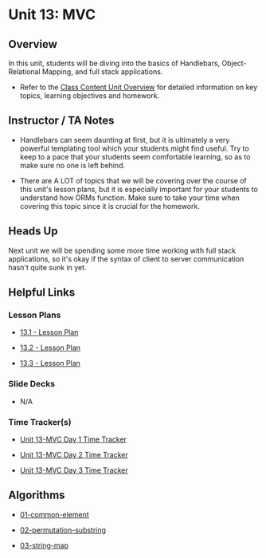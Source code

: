 # Unit 13: MVC

## Overview

In this unit, students will be diving into the basics of Handlebars, Object-Relational Mapping, and full stack applications.

  * Refer to the [Class Content Unit Overview](../../../01-Class-Content/13-MVC/README.md) for detailed information on key topics, learning objectives and homework.

## Instructor / TA Notes

* Handlebars can seem daunting at first, but it is ultimately a very powerful templating tool which your students might find useful. Try to keep to a pace that your students seem comfortable learning, so as to make sure no one is left behind.

* There are A LOT of topics that we will be covering over the course of this unit's lesson plans, but it is especially important for your students to understand how ORMs function. Make sure to take your time when covering this topic since it is crucial for the homework.

## Heads Up

Next unit we will be spending some more time working with full stack applications, so it's okay if the syntax of client to server communication hasn't quite sunk in yet. 

## Helpful Links

### Lesson Plans

  * [13.1 - Lesson Plan](01-Day_Handlebars/13.1-LESSON-PLAN.md)

  * [13.2 - Lesson Plan](02-Day_Front-Back/13.2-LESSON-PLAN.md)

  * [13.3 - Lesson Plan](03-Day_ORM/13.3-LESSON-PLAN.md)

### Slide Decks

  * N/A

### Time Tracker(s)

  * [Unit 13-MVC Day 1 Time Tracker](https://drive.google.com/a/trilogyed.com/file/d/1m2DjqTWWdgrhLGzWG7-fPeOIj1nV7div/view?usp=sharing)

  * [Unit 13-MVC Day 2 Time Tracker](https://drive.google.com/a/trilogyed.com/file/d/1o0kMAeHCM330hksJozYj7rE5ZRopT03F/view?usp=sharing)

  * [Unit 13-MVC Day 3 Time Tracker](https://drive.google.com/a/trilogyed.com/file/d/1lWJfHZ5OuK5s7vrHEEbxd8zZaKqU620c/view?usp=sharing)

## Algorithms

  * [01-common-element](../../../01-Class-Content/13-MVC/03-Algorithms/01-common-element)

  * [02-permutation-substring](../../../01-Class-Content/13-MVC/03-Algorithms/02-permutation-substring)

  * [03-string-map](../../../01-Class-Content/13-MVC/03-Algorithms/03-string-map)
